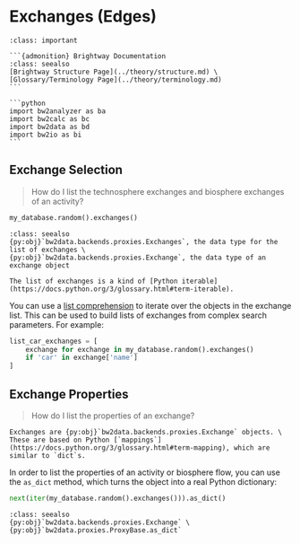 # Exchanges (Edges)

````{admonition} Prerequisites
:class: important

```{admonition} Brightway Documentation
:class: seealso
[Brightway Structure Page](../theory/structure.md) \
[Glossary/Terminology Page](../theory/terminology.md)
```

```python
import bw2analyzer as ba
import bw2calc as bc
import bw2data as bd
import bw2io as bi
```

````

## Exchange Selection

> How do I list the technosphere exchanges and biosphere exchanges of an activity?

```python
my_database.random().exchanges()
```

```{admonition} API Documentation
:class: seealso
{py:obj}`bw2data.backends.proxies.Exchanges`, the data type for the list of exchanges \
{py:obj}`bw2data.backends.proxies.Exchange`, the data type of an exchange object
```

```{note}
The list of exchanges is a kind of [Python iterable](https://docs.python.org/3/glossary.html#term-iterable).
```

You can use a [list comprehension](https://docs.python.org/3/tutorial/datastructures.html#list-comprehensions) to iterate over the objects in the exchange list. This can be used to build lists of exchanges from complex search parameters. For example:

```python
list_car_exchanges = [
    exchange for exchange in my_database.random().exchanges()
    if 'car' in exchange['name']
]
```

## Exchange Properties

> How do I list the properties of an exchange?

```{note}
Exchanges are {py:obj}`bw2data.backends.proxies.Exchange` objects. \
These are based on Python [`mappings`](https://docs.python.org/3/glossary.html#term-mapping), which are similar to `dict`s.
```

In order to list the properties of an activity or biosphere flow, you can use the `as_dict` method, which turns the object into a real Python dictionary:

```python
next(iter(my_database.random().exchanges())).as_dict() 
```

```{admonition} API Documentation
:class: seealso
{py:obj}`bw2data.backends.proxies.Exchange` \
{py:obj}`bw2data.proxies.ProxyBase.as_dict`
```